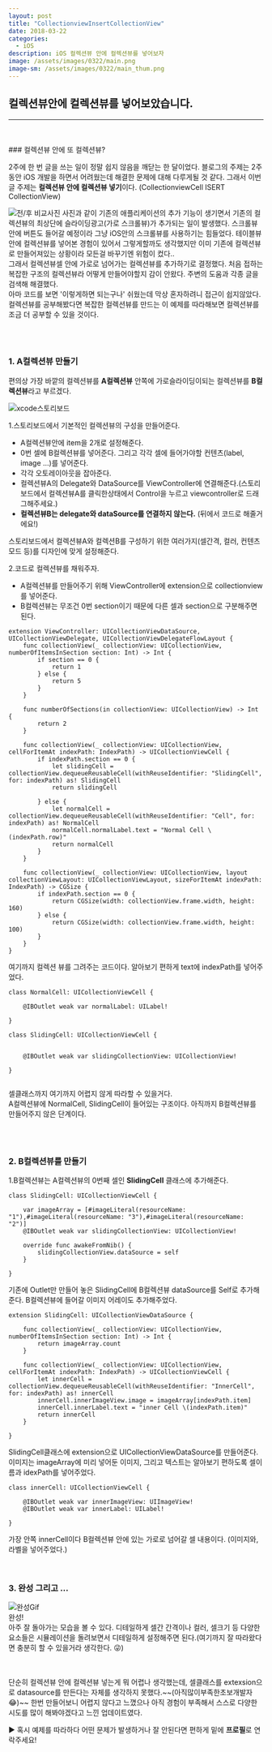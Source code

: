 ```yaml
---
layout: post
title: "CollectionviewInsertCollectionView"
date: 2018-03-22
categories:
  - iOS
description: iOS 컬렉션뷰 안에 컬렉션뷰를 넣어보자
image: /assets/images/0322/main.png
image-sm: /assets/images/0322/main_thum.png
---
```



## 컬렉션뷰안에 컬렉션뷰를 넣어보았습니다.
---


<br />
<br />
### 컬렉션뷰 안에 또 컬렉션뷰?

2주에 한 번 글을 쓰는 일이 정말 쉽지 않음을 깨닫는 한 달이었다. 블로그의 주제는 2주동안 iOS 개발을 하면서 어려웠는데 해결한 문제에 대해 다루게될 것 같다. 그래서 이번 글 주제는 **컬렉션뷰 안에 컬렉션뷰 넣기**이다. (CollectionviewCell ISERT CollectionView)

![전/후 비교사진](/assets/images/0322/before.png)
사진과 같이 기존의 애플리케이션의 추가 기능이 생기면서 기존의 컬렉션뷰의 최상단에 슬라이딩광고(가로 스크롤뷰)가 추가되는 일이 발생했다. 스크롤뷰 안에 버튼도 들어갈 예정이라 그냥 iOS안의 스크롤뷰를 사용하기는 힘들었다. 테이블뷰안에 컬렉션뷰를 넣어본 경험이 있어서 그렇게할까도 생각했지만 이미 기존에 컬렉션뷰로 만들어져있는 상황이라 모든걸 바꾸기엔 위험이 컸다..  
그래서 컬렉션뷰셀 안에 가로로 넘어가는 컬렉션뷰를 추가하기로 결정했다. 처음 접하는 복잡한 구조의 컬렉션뷰라 어떻게 만들어야할지 감이 안왔다. 주변의 도움과 각종 글을 검색해 해결했다.  
아마 코드를 보면 '이렇게하면 되는구나' 쉬웠는데 막상 혼자하려니 접근이 쉽지않았다. 컬렉션뷰를 공부해봤다면 복잡한 컬렉션뷰를 만드는 이 예제를 따라해보면 컬렉션뷰를 조금 더 공부할 수 있을 것이다.


<br />
<br />


### 1. A컬렉션뷰 만들기      

편의상 가장 바깥의 컬렉션뷰를 **A컬렉션뷰** 안쪽에 가로슬라이딩이되는 컬렉션뷰를 **B컬렉션뷰**라고 부르겠다. 


![xcode스토리보드](/assets/images/0322/스토리보드.png)


1.스토리보드에서 기본적인 컬렉션뷰의 구성을 만들어준다.  
- A컬렉션뷰안에 item을 2개로 설정해준다.   
- 0번 셀에 B컬렉션뷰를 넣어준다. 그리고 각각 셀에 들어가야할 컨텐츠(label, image ...)를 넣어준다.     
- 각각 오토레이아웃을 잡아준다.    
- 컬렉션뷰A의 Delegate와 DataSource를 ViewController에 연결해준다.(스토리보드에서 컬렉션뷰A를 클릭한상태에서 Control을 누르고 viewcontroller로 드래그해주세요.)       
- **컬렉션뷰B는 delegate와 dataSource를 연결하지 않는다.** (뒤에서 코드로 해줄거에요!)

스토리보드에서 컬렉션뷰A와 컬렉션B를 구성하기 위한 여러가지(셀간격, 컬러, 컨텐츠모드 등)를 디자인에 맞게 설정해준다.

  
  
2.코드로 컬렉션뷰를 채워주자.   
- A컬렉션뷰를 만들어주기 위해 ViewController에 extension으로 collectionview를 넣어준다.  
- B컬렉션뷰는 무조건 0번 section이기 때문에 다른 셀과 section으로 구분해주면 된다.   
  
  

```
extension ViewController: UICollectionViewDataSource, UICollectionViewDelegate, UICollectionViewDelegateFlowLayout {
    func collectionView(_ collectionView: UICollectionView, numberOfItemsInSection section: Int) -> Int {
        if section == 0 {
            return 1
        } else {
            return 5
        }
    }
    
    func numberOfSections(in collectionView: UICollectionView) -> Int {
        return 2
    }
    
    func collectionView(_ collectionView: UICollectionView, cellForItemAt indexPath: IndexPath) -> UICollectionViewCell {
        if indexPath.section == 0 {
            let slidingCell = collectionView.dequeueReusableCell(withReuseIdentifier: "SlidingCell", for: indexPath) as! SlidingCell
            return slidingCell
            
        } else {
            let normalCell = collectionView.dequeueReusableCell(withReuseIdentifier: "Cell", for: indexPath) as! NormalCell
            normalCell.normalLabel.text = "Normal Cell \(indexPath.row)"
            return normalCell
        }
    }
    
    func collectionView(_ collectionView: UICollectionView, layout collectionViewLayout: UICollectionViewLayout, sizeForItemAt indexPath: IndexPath) -> CGSize {
        if indexPath.section == 0 {
            return CGSize(width: collectionView.frame.width, height: 160)
        } else {
            return CGSize(width: collectionView.frame.width, height: 100)
        }
    }
}

```  


여기까지 컬렉션 뷰를 그려주는 코드이다. 알아보기 편하게 text에 indexPath를 넣어주었다.
  
  
  
```
class NormalCell: UICollectionViewCell {
    
    @IBOutlet weak var normalLabel: UILabel!
    
}

class SlidingCell: UICollectionViewCell {
    
    
    @IBOutlet weak var slidingCollectionView: UICollectionView!
    
}


```

셀클래스까지 여기까지 어렵지 않게 따라할 수 있을거다.  
A컬렉션뷰에 NormalCell, SlidingCell이 들어있는 구조이다. 
아직까지 B컬렉션뷰를 만들어주지 않은 단계이다.   

<br />
<br />


### 2. B컬렉션뷰를 만들기


1.B컬렉션뷰는 A컬렉션뷰의 0번째 셀인 **SlidingCell** 클래스에 추가해준다.       


```
class SlidingCell: UICollectionViewCell {
    
    var imageArray = [#imageLiteral(resourceName: "1"),#imageLiteral(resourceName: "3"),#imageLiteral(resourceName: "2")]
    @IBOutlet weak var slidingCollectionView: UICollectionView!
    
    override func awakeFromNib() {
        slidingCollectionView.dataSource = self
    }
    
}

```  
기존에 Outlet만 만들어 놓은 SlidingCell에  B컬렉션뷰 dataSource를 Self로 추가해준다. B컬렉션뷰에 들어갈 이미지 어레이도 추가해주었다.   
    
    

````
extension SlidingCell: UICollectionViewDataSource {
    
    func collectionView(_ collectionView: UICollectionView, numberOfItemsInSection section: Int) -> Int {
        return imageArray.count
    }
    
    func collectionView(_ collectionView: UICollectionView, cellForItemAt indexPath: IndexPath) -> UICollectionViewCell {
        let innerCell = collectionView.dequeueReusableCell(withReuseIdentifier: "InnerCell", for: indexPath) as! innerCell
        innerCell.innerImageView.image = imageArray[indexPath.item]
        innerCell.innerLabel.text = "inner Cell \(indexPath.item)"
        return innerCell
    }
    
}
````
SlidingCell클래스에 extension으로 UICollectionViewDataSource를 만들어준다.        
이미지는 imageArray에 미리 넣어둔 이미지, 그리고 텍스트는 알아보기 편하도록 셀이름과 idexPath를 넣어주었다.
     
     

````
class innerCell: UICollectionViewCell {
    
    @IBOutlet weak var innerImageView: UIImageView!
    @IBOutlet weak var innerLabel: UILabel!
    
}
````
가장 안쪽 innerCell이다 B컬렉션뷰 안에 있는 가로로 넘어갈 셀 내용이다. (이미지와, 라벨을 넣어주었다.)
      
      

<br />

### 3. 완성 그리고 ...


![완성Gif](/assets/images/0322/complate.gif)    
완성!    
아주 잘 돌아가는 모습을 볼 수 있다. 디테일하게 셀간 간격이나 컬러, 셀크기 등 다양한 요소들은 시뮬레이션을 돌려보면서 디테일하게 설정해주면 된다.(여기까지 잘 따라왔다면 충분히 할 수 있을거라 생각한다. 😜)     

  
<br />



<br />
단순히 컬렉션뷰 안에 컬렉션뷰 넣는게 뭐 어렵나 생각했는데, 셀클래스를 extexsion으로 datasource를 만든다는 자체를 생각하지 못했다.~~(아직많이부족한초보개발자😂)~~ 한번 만들어보니 어렵지 않다고 느꼈으나 아직 경험이 부족해서 스스로 다양한 시도를 많이 해봐야겠다고 느낀 업데이트였다.  
  
▶︎ 혹시 예제를 따라하다 어떤 문제가 발생하거나 잘 안된다면 편하게 밑에 **프로필**로 연락주세요!